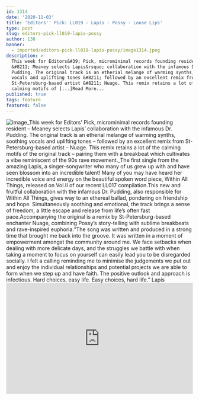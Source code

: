 ```yaml
---
id: 1314
date: '2020-11-03'
title: 'Editors'' Pick: LL019 - Lapis - Possy - Loose Lips'
type: post
slug: editors-pick-ll019-lapis-possy
author: 138
banner:
  - imported/editors-pick-ll019-lapis-possy/image1314.jpeg
description: >-
  This week for Editors&#39; Pick, microminimal records founding resident
  &#8211; Meaney selects Lapis&rsquo; collaboration with the infamous Dr.
  Pudding. The original track is an etherial melange of warming synths, soothing
  vocals and uplifting tones &#8211; followed by an excellent remix from
  St-Petersburg-based artist &#8211; Nuage. This remix retains a lot of the
  calming motifs of [...]Read More...
published: true
tags: feature
featured: false
---
```

![image](../imported/editors-pick-ll019-lapis-possy/image1314.jpeg)_This week for Editors' Pick, microminimal records founding resident – Meaney selects Lapis’ collaboration with the infamous Dr. Pudding. The original track is an etherial melange of warming synths, soothing vocals and uplifting tones – followed by an excellent remix from St-Petersburg-based artist – Nuage. This remix retains a lot of the calming motifs of the original track – pairing them with a breakbeat which cultivates a vibe reminiscent of the 90s rave movement._The first single from the amazing Lapis, a singer-songwriter who many of us grew up with and have seen blossom into an incredible talent! Many of you may have heard her incredible voice and energy on the beautiful spoken word piece, Within All Things, released on Vol.II of our recent LL017 compilation.This new and fruitful collaboration with the infamous Dr. Pudding, also responsible for Within All Things, gives way to an ethereal ballad, pondering on friendship and hope. Simultaneously soothing and emotional, the track brings a sense of freedom, a little escape and release from life’s often fast pace.Accompanying the original is a remix by St-Petersburg-based enchanter Nuage, combining Possy’s story-telling with sublime breakbeats and rave-inspired euphoria.“The song was written and produced in a strong time that brought me back into the groove. It was written in a moment of empowerment amongst the community around me. We face setbacks when dealing with more delicate days, and the struggles we battle with when taking a moment to focus on yourself can easily lead you to be disregarded socially. I felt a calling reminding me to minimise the judgements we put out and enjoy the individual relationships and potential projects we are able to form when we step up and have faith. The positive outlook and approach is infectious. Hard choices, easy life. Easy choices, hard life.” Lapis<iframe width='100%' height='300' scrolling='no' frameborder='no' allow='autoplay' src='https://bandcamp.com/EmbeddedPlayer/album=88914275/size=large/bgcol=ffffff/linkcol=0687f5/transparent=true/'></iframe>